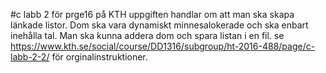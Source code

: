 #c labb 2 för prge16 på KTH
 uppgiften handlar om att man ska skapa länkade listor. Dom ska vara dynamiskt minnesalokerade och ska enbart inehålla tal. Man ska kunna addera dom och spara listan i en fil.
se https://www.kth.se/social/course/DD1316/subgroup/ht-2016-488/page/c-labb-2-2/ för orginalinstruktioner.
